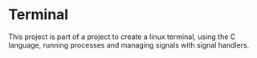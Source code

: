 # Terminal
This project is part of a project to create a linux terminal, using the C language, running processes and managing signals with signal handlers.
